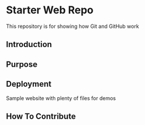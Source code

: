 # Starter Web Repo

This repository is for showing how Git and GitHub work


## Introduction

## Purpose

## Deployment

Sample website with plenty of files for demos

## How To Contribute